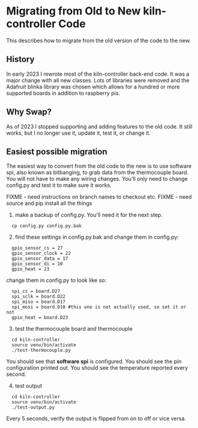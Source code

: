 Migrating from Old to New kiln-controller Code
==========

This describes how to migrate from the old version of the code to the new.

## History

In early 2023 I rewrote most of the kiln-controller back-end code. It was a major change with all new classes. Lots of libraries were removed and the Adafruit blinka library was chosen which allows for a hundred or more supported boards in addition to raspberry pis.

## Why Swap?

As of 2023 I stopped supporting and adding features to the old code. It still works, but I no longer use it, update it, test it, or change it.

## Easiest possible migration

The easiest way to convert from the old code to the new is to use software spi, also known as bitbanging, to grab data from the thermocouple board. You will not have to make any wiring changes. You'll only need to change config.py and test it to make sure it works.

FIXME - need instructions on branch names to checkout etc.
FIXME - need source and pip install all the things

  1. make a backup of config.py. You'll need it for the next step.

```
  cp config.py config.py.bak
```

  2. find these settings in config.py.bak and change them in config.py:

```
  gpio_sensor_cs = 27
  gpio_sensor_clock = 22
  gpio_sensor_data = 17
  gpio_sensor_di = 10
  gpio_heat = 23
```

  change them in config.py to look like so:

```
  spi_cs = board.D27
  spi_sclk = board.D22
  spi_miso = board.D17
  spi_mosi = board.D10 #this one is not actually used, so set it or not
  gpio_heat = board.D23
```

  3. test the thermocouple board and thermocouple

```
  cd kiln-controller
  source venv/bin/activate
  ./test-thermocouple.py
```

  You should see that **software spi** is configured. You should see the pin configuration printed out. You should see the temperature reported every second.

  4. test output

```
  cd kiln-controller
  source venv/bin/activate
  ./test-output.py
```

  Every 5 seconds, verify the output is flipped from on to off or vice versa.


